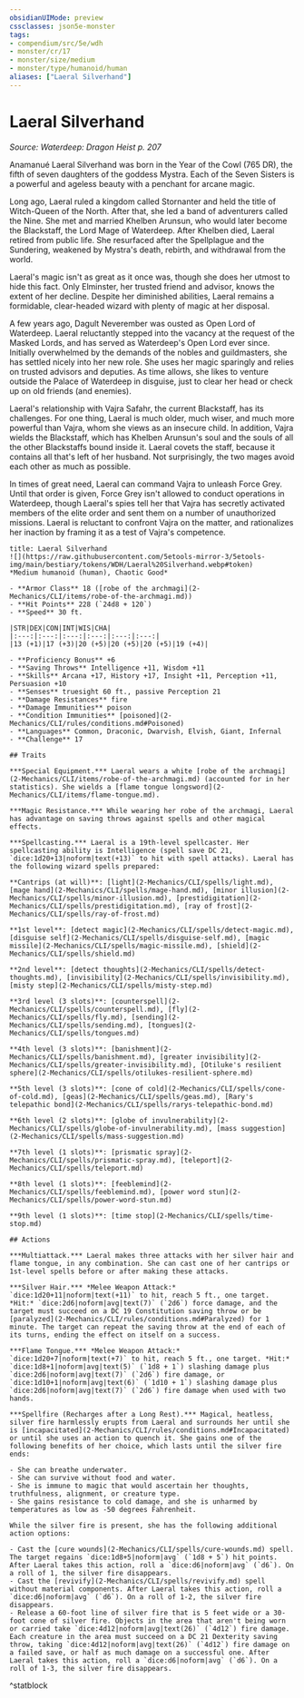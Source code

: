 ```yaml
---
obsidianUIMode: preview
cssclasses: json5e-monster
tags:
- compendium/src/5e/wdh
- monster/cr/17
- monster/size/medium
- monster/type/humanoid/human
aliases: ["Laeral Silverhand"]
---
```

# Laeral Silverhand
*Source: Waterdeep: Dragon Heist p. 207*  

Anamanué Laeral Silverhand was born in the Year of the Cowl (765 DR), the fifth of seven daughters of the goddess Mystra. Each of the Seven Sisters is a powerful and ageless beauty with a penchant for arcane magic.

Long ago, Laeral ruled a kingdom called Stornanter and held the title of Witch-Queen of the North. After that, she led a band of adventurers called the Nine. She met and married Khelben Arunsun, who would later become the Blackstaff, the Lord Mage of Waterdeep. After Khelben died, Laeral retired from public life. She resurfaced after the Spellplague and the Sundering, weakened by Mystra's death, rebirth, and withdrawal from the world.

Laeral's magic isn't as great as it once was, though she does her utmost to hide this fact. Only Elminster, her trusted friend and advisor, knows the extent of her decline. Despite her diminished abilities, Laeral remains a formidable, clear-headed wizard with plenty of magic at her disposal.

A few years ago, Dagult Neverember was ousted as Open Lord of Waterdeep. Laeral reluctantly stepped into the vacancy at the request of the Masked Lords, and has served as Waterdeep's Open Lord ever since. Initially overwhelmed by the demands of the nobles and guildmasters, she has settled nicely into her new role. She uses her magic sparingly and relies on trusted advisors and deputies. As time allows, she likes to venture outside the Palace of Waterdeep in disguise, just to clear her head or check up on old friends (and enemies).

Laeral's relationship with Vajra Safahr, the current Blackstaff, has its challenges. For one thing, Laeral is much older, much wiser, and much more powerful than Vajra, whom she views as an insecure child. In addition, Vajra wields the Blackstaff, which has Khelben Arunsun's soul and the souls of all the other Blackstaffs bound inside it. Laeral covets the staff, because it contains all that's left of her husband. Not surprisingly, the two mages avoid each other as much as possible.

In times of great need, Laeral can command Vajra to unleash Force Grey. Until that order is given, Force Grey isn't allowed to conduct operations in Waterdeep, though Laeral's spies tell her that Vajra has secretly activated members of the elite order and sent them on a number of unauthorized missions. Laeral is reluctant to confront Vajra on the matter, and rationalizes her inaction by framing it as a test of Vajra's competence.

```ad-statblock
title: Laeral Silverhand
![](https://raw.githubusercontent.com/5etools-mirror-3/5etools-img/main/bestiary/tokens/WDH/Laeral%20Silverhand.webp#token)
*Medium humanoid (human), Chaotic Good*

- **Armor Class** 18 ([robe of the archmagi](2-Mechanics/CLI/items/robe-of-the-archmagi.md))
- **Hit Points** 228 (`24d8 + 120`)
- **Speed** 30 ft.

|STR|DEX|CON|INT|WIS|CHA|
|:---:|:---:|:---:|:---:|:---:|:---:|
|13 (+1)|17 (+3)|20 (+5)|20 (+5)|20 (+5)|19 (+4)|

- **Proficiency Bonus** +6
- **Saving Throws** Intelligence +11, Wisdom +11
- **Skills** Arcana +17, History +17, Insight +11, Perception +11, Persuasion +10
- **Senses** truesight 60 ft., passive Perception 21
- **Damage Resistances** fire
- **Damage Immunities** poison
- **Condition Immunities** [poisoned](2-Mechanics/CLI/rules/conditions.md#Poisoned)
- **Languages** Common, Draconic, Dwarvish, Elvish, Giant, Infernal
- **Challenge** 17

## Traits

***Special Equipment.*** Laeral wears a white [robe of the archmagi](2-Mechanics/CLI/items/robe-of-the-archmagi.md) (accounted for in her statistics). She wields a [flame tongue longsword](2-Mechanics/CLI/items/flame-tongue.md).

***Magic Resistance.*** While wearing her robe of the archmagi, Laeral has advantage on saving throws against spells and other magical effects.

***Spellcasting.*** Laeral is a 19th-level spellcaster. Her spellcasting ability is Intelligence (spell save DC 21, `dice:1d20+13|noform|text(+13)` to hit with spell attacks). Laeral has the following wizard spells prepared:

**Cantrips (at will)**: [light](2-Mechanics/CLI/spells/light.md), [mage hand](2-Mechanics/CLI/spells/mage-hand.md), [minor illusion](2-Mechanics/CLI/spells/minor-illusion.md), [prestidigitation](2-Mechanics/CLI/spells/prestidigitation.md), [ray of frost](2-Mechanics/CLI/spells/ray-of-frost.md)

**1st level**: [detect magic](2-Mechanics/CLI/spells/detect-magic.md), [disguise self](2-Mechanics/CLI/spells/disguise-self.md), [magic missile](2-Mechanics/CLI/spells/magic-missile.md), [shield](2-Mechanics/CLI/spells/shield.md)

**2nd level**: [detect thoughts](2-Mechanics/CLI/spells/detect-thoughts.md), [invisibility](2-Mechanics/CLI/spells/invisibility.md), [misty step](2-Mechanics/CLI/spells/misty-step.md)

**3rd level (3 slots)**: [counterspell](2-Mechanics/CLI/spells/counterspell.md), [fly](2-Mechanics/CLI/spells/fly.md), [sending](2-Mechanics/CLI/spells/sending.md), [tongues](2-Mechanics/CLI/spells/tongues.md)

**4th level (3 slots)**: [banishment](2-Mechanics/CLI/spells/banishment.md), [greater invisibility](2-Mechanics/CLI/spells/greater-invisibility.md), [Otiluke's resilient sphere](2-Mechanics/CLI/spells/otilukes-resilient-sphere.md)

**5th level (3 slots)**: [cone of cold](2-Mechanics/CLI/spells/cone-of-cold.md), [geas](2-Mechanics/CLI/spells/geas.md), [Rary's telepathic bond](2-Mechanics/CLI/spells/rarys-telepathic-bond.md)

**6th level (2 slots)**: [globe of invulnerability](2-Mechanics/CLI/spells/globe-of-invulnerability.md), [mass suggestion](2-Mechanics/CLI/spells/mass-suggestion.md)

**7th level (1 slots)**: [prismatic spray](2-Mechanics/CLI/spells/prismatic-spray.md), [teleport](2-Mechanics/CLI/spells/teleport.md)

**8th level (1 slots)**: [feeblemind](2-Mechanics/CLI/spells/feeblemind.md), [power word stun](2-Mechanics/CLI/spells/power-word-stun.md)

**9th level (1 slots)**: [time stop](2-Mechanics/CLI/spells/time-stop.md)

## Actions

***Multiattack.*** Laeral makes three attacks with her silver hair and flame tongue, in any combination. She can cast one of her cantrips or 1st-level spells before or after making these attacks.

***Silver Hair.*** *Melee Weapon Attack:* `dice:1d20+11|noform|text(+11)` to hit, reach 5 ft., one target. *Hit:* `dice:2d6|noform|avg|text(7)` (`2d6`) force damage, and the target must succeed on a DC 19 Constitution saving throw or be [paralyzed](2-Mechanics/CLI/rules/conditions.md#Paralyzed) for 1 minute. The target can repeat the saving throw at the end of each of its turns, ending the effect on itself on a success.

***Flame Tongue.*** *Melee Weapon Attack:* `dice:1d20+7|noform|text(+7)` to hit, reach 5 ft., one target. *Hit:* `dice:1d8+1|noform|avg|text(5)` (`1d8 + 1`) slashing damage plus `dice:2d6|noform|avg|text(7)` (`2d6`) fire damage, or `dice:1d10+1|noform|avg|text(6)` (`1d10 + 1`) slashing damage plus `dice:2d6|noform|avg|text(7)` (`2d6`) fire damage when used with two hands.

***Spellfire (Recharges after a Long Rest).*** Magical, heatless, silver fire harmlessly erupts from Laeral and surrounds her until she is [incapacitated](2-Mechanics/CLI/rules/conditions.md#Incapacitated) or until she uses an action to quench it. She gains one of the following benefits of her choice, which lasts until the silver fire ends:

- She can breathe underwater.  
- She can survive without food and water.  
- She is immune to magic that would ascertain her thoughts, truthfulness, alignment, or creature type.  
- She gains resistance to cold damage, and she is unharmed by temperatures as low as -50 degrees Fahrenheit.  

While the silver fire is present, she has the following additional action options:

- Cast the [cure wounds](2-Mechanics/CLI/spells/cure-wounds.md) spell. The target regains `dice:1d8+5|noform|avg` (`1d8 + 5`) hit points. After Laeral takes this action, roll a `dice:d6|noform|avg` (`d6`). On a roll of 1, the silver fire disappears.  
- Cast the [revivify](2-Mechanics/CLI/spells/revivify.md) spell without material components. After Laeral takes this action, roll a `dice:d6|noform|avg` (`d6`). On a roll of 1-2, the silver fire disappears.  
- Release a 60-foot line of silver fire that is 5 feet wide or a 30-foot cone of silver fire. Objects in the area that aren't being worn or carried take `dice:4d12|noform|avg|text(26)` (`4d12`) fire damage. Each creature in the area must succeed on a DC 21 Dexterity saving throw, taking `dice:4d12|noform|avg|text(26)` (`4d12`) fire damage on a failed save, or half as much damage on a successful one. After Laeral takes this action, roll a `dice:d6|noform|avg` (`d6`). On a roll of 1-3, the silver fire disappears.  
```
^statblock